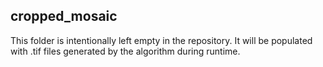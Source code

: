 ## cropped_mosaic

This folder is intentionally left empty in the repository. It will be populated with .tif files generated by the algorithm during runtime.